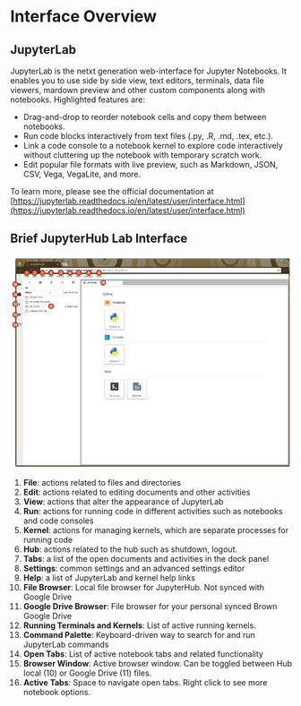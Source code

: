 # Interface Overview

## JupyterLab

JupyterLab is the netxt generation web-interface for Jupyter Notebooks. It enables you to use side by side view,  text editors, terminals, data file viewers, mardown preview and other custom components along with notebooks. Highlighted features are:

* Drag-and-drop to reorder notebook cells and copy them between notebooks.
* Run code blocks interactively from text files \(.py, .R, .md, .tex, etc.\).
* Link a code console to a notebook kernel to explore code interactively without cluttering up the notebook with temporary scratch work.
* Edit popular file formats with live preview, such as Markdown, JSON, CSV, Vega, VegaLite, and more.

To learn more, please see the official documentation at [https://jupyterlab.readthedocs.io/en/latest/user/interface.html](https://jupyterlab.readthedocs.io/en/latest/user/interface.html)

## Brief JupyterHub Lab Interface

![](../.gitbook/assets/screenshot-from-2018-09-18-14-59-25.png)

1. **File**: actions related to files and directories
2. **Edit**: actions related to editing documents and other activities
3. **View**: actions that alter the appearance of JupyterLab
4. **Run**: actions for running code in different activities such as notebooks and code consoles
5. **Kernel**: actions for managing kernels, which are separate processes for running code
6. **Hub**: actions related to the hub such as shutdown, logout.
7. **Tabs**: a list of the open documents and activities in the dock panel
8. **Settings**: common settings and an advanced settings editor
9. **Help**: a list of JupyterLab and kernel help links
10. **File Browser**: Local file browser for JupyterHub. Not synced with Google Drive
11. **Google Drive Browser**: File browser for your personal synced Brown Google Drive
12. **Running Terminals and Kernels**: List of active running kernels.
13. **Command Palette**: Keyboard-driven way to search for and run JupyterLab commands
14. **Open Tabs**: List of active notebook tabs and related functionality
15. **Browser Window**: Active browser window. Can be toggled between Hub local \(10\) or Google Drive \(11\) files.
16. **Active Tabs**: Space to navigate open tabs. Right click to see more notebook options.



